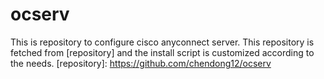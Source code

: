 # ocserv
This is repository to configure cisco anyconnect server. This repository is fetched from [repository] and the install script is customized according to the needs.
[repository]: https://github.com/chendong12/ocserv
